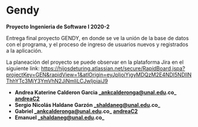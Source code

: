 # Gendy 

**Proyecto Ingenieria de Software I 2020-2**

Entrega final proyecto GENDY, en donde se ve la unión de la base de datos con el programa, y el proceso de ingreso de usuarios nuevos y registrados a la aplicación. 

La planeación del proyecto se puede observar en la plataforma Jira en el siguiente link: https://hijosdeturing.atlassian.net/secure/RapidBoard.jspa?projectKey=GEN&rapidView=1&atlOrigin=eyJpIjoiYjgyMDQzM2E4NDI5NDllNThhYTc3MjY3YmVhN2JiNmIiLCJwIjoiaiJ9

- **Andrea Katerine Calderon Garcia              _ankcalderonga@unal.edu.co_       [andreaC2](https://github.com/AndreaC2)**
- **Sergio Nicolás Haldane Garzón              _shaldaneg@unal.edu.co_**
- **Gabriel              _ankcalderonga@unal.edu.co_       [andreaC2](https://github.com/AndreaC2)**
- **Emanuel              _shaldaneg@unal.edu.co_**

